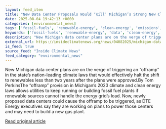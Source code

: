 ```yaml
---
layout: feed_item
title: "New Data Center Proposals Would ‘Kill’ Michigan’s Strong New Climate Laws"
date: 2025-08-04 19:42:13 +0000
categories: [environmental_news]
tags: ['fossil-fuels', 'renewable-energy', 'clean-energy', 'emissions', 'year-2023']
keywords: ['fossil-fuels', 'renewable-energy', 'data', 'clean-energy', 'emissions', 'proposals', 'year-2023', 'center']
description: "New Michigan data center plans are on the verge of triggering an “offramp” in the state’s nation-leading climate laws that would effectively halt the shift t..."
external_url: https://insideclimatenews.org/news/04082025/michigan-data-centers-would-kill-climate-laws/
is_feed: true
source_feed: "Inside Climate News"
feed_category: "environmental_news"
---
```


New Michigan data center plans are on the verge of triggering an “offramp” in the state’s nation-leading climate laws that would effectively halt the shift to renewables less than two years after the plans were approved.By Tom PerkinsThe “offramp” provision in Michigan’s 2023 climate and clean energy laws allows utilities to keep running or building fossil fuel plants if renewable sources cannot handle the energy grid’s load. Now, newly proposed data centers could cause the offramp to be triggered, as DTE Energy executives say they are working on plans to power those centers and may need to build a new gas plant.&nbsp;

[Read original article](https://insideclimatenews.org/news/04082025/michigan-data-centers-would-kill-climate-laws/)
